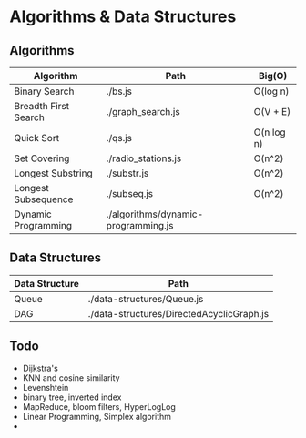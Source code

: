 # Algorithms & Data Structures

## Algorithms

| Algorithm | Path | Big(O) |
|-----------|------|--------|
| Binary Search | ./bs.js | O(log n) |
| Breadth First Search | ./graph_search.js | O(V + E) |
| Quick Sort | ./qs.js | O(n log n) |
| Set Covering | ./radio_stations.js | O(n^2) |
| Longest Substring | ./substr.js | O(n^2) |
| Longest Subsequence | ./subseq.js | O(n^2) |
| Dynamic Programming | ./algorithms/dynamic-programming.js |  |

## Data Structures

| Data Structure | Path |
|-----------|------|
| Queue | ./data-structures/Queue.js |
| DAG | ./data-structures/DirectedAcyclicGraph.js |

## Todo

* Dijkstra's
* KNN and cosine similarity
* Levenshtein
* binary tree, inverted index
* MapReduce, bloom filters, HyperLogLog
* Linear Programming, Simplex algorithm
* 
